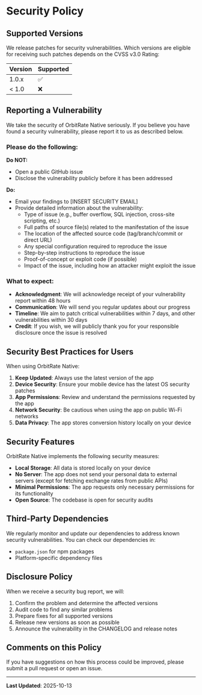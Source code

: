 # Security Policy

## Supported Versions

We release patches for security vulnerabilities. Which versions are eligible for receiving such patches depends on the CVSS v3.0 Rating:

| Version | Supported          |
| ------- | ------------------ |
| 1.0.x   | :white_check_mark: |
| < 1.0   | :x:                |

## Reporting a Vulnerability

We take the security of OrbitRate Native seriously. If you believe you have found a security vulnerability, please report it to us as described below.

### Please do the following:

**Do NOT:**
- Open a public GitHub issue
- Disclose the vulnerability publicly before it has been addressed

**Do:**
- Email your findings to [INSERT SECURITY EMAIL]
- Provide detailed information about the vulnerability:
  - Type of issue (e.g., buffer overflow, SQL injection, cross-site scripting, etc.)
  - Full paths of source file(s) related to the manifestation of the issue
  - The location of the affected source code (tag/branch/commit or direct URL)
  - Any special configuration required to reproduce the issue
  - Step-by-step instructions to reproduce the issue
  - Proof-of-concept or exploit code (if possible)
  - Impact of the issue, including how an attacker might exploit the issue

### What to expect:

- **Acknowledgment**: We will acknowledge receipt of your vulnerability report within 48 hours
- **Communication**: We will send you regular updates about our progress
- **Timeline**: We aim to patch critical vulnerabilities within 7 days, and other vulnerabilities within 30 days
- **Credit**: If you wish, we will publicly thank you for your responsible disclosure once the issue is resolved

## Security Best Practices for Users

When using OrbitRate Native:

1. **Keep Updated**: Always use the latest version of the app
2. **Device Security**: Ensure your mobile device has the latest OS security patches
3. **App Permissions**: Review and understand the permissions requested by the app
4. **Network Security**: Be cautious when using the app on public Wi-Fi networks
5. **Data Privacy**: The app stores conversion history locally on your device

## Security Features

OrbitRate Native implements the following security measures:

- **Local Storage**: All data is stored locally on your device
- **No Server**: The app does not send your personal data to external servers (except for fetching exchange rates from public APIs)
- **Minimal Permissions**: The app requests only necessary permissions for its functionality
- **Open Source**: The codebase is open for security audits

## Third-Party Dependencies

We regularly monitor and update our dependencies to address known security vulnerabilities. You can check our dependencies in:
- `package.json` for npm packages
- Platform-specific dependency files

## Disclosure Policy

When we receive a security bug report, we will:

1. Confirm the problem and determine the affected versions
2. Audit code to find any similar problems
3. Prepare fixes for all supported versions
4. Release new versions as soon as possible
5. Announce the vulnerability in the CHANGELOG and release notes

## Comments on this Policy

If you have suggestions on how this process could be improved, please submit a pull request or open an issue.

---

**Last Updated**: 2025-10-13

